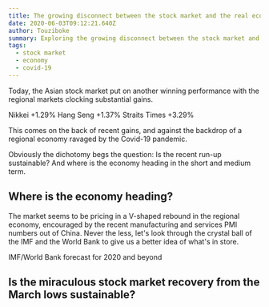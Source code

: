 ```yaml
---
title: The growing disconnect between the stock market and the real economy.
date: 2020-06-03T09:12:21.640Z
author: Touziboke
summary: Exploring the growing disconnect between the stock market and the real economy.
tags:
  - stock market
  - economy
  - covid-19
---
```

Today, the Asian stock market put on another winning performance with the regional markets clocking substantial gains.

Nikkei +1.29%
Hang Seng +1.37%
Straits Times +3.29%

This comes on the back of recent gains, and against the backdrop of a regional economy ravaged by the Covid-19 pandemic.

Obviously the dichotomy begs the question: Is the recent run-up sustainable? And where is the economy heading in the short and medium term. 

## Where is the economy heading?

The market seems to be pricing in a V-shaped rebound in the regional economy, encouraged by the recent manufacturing and services PMI numbers out of China. Never the less, let's look through the crystal ball of the IMF and the World Bank to give us a better idea of what's in store.

IMF/World Bank forecast for 2020 and beyond

## Is the miraculous stock market recovery from the March lows sustainable?